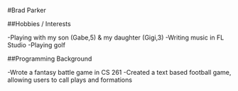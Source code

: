 #Brad Parker


##Hobbies / Interests

-Playing with my son (Gabe,5) & my daughter (Gigi,3)
-Writing music in FL Studio
-Playing golf

##Programming Background

-Wrote a fantasy battle game in CS 261
-Created a text based football game, allowing users to call plays and formations